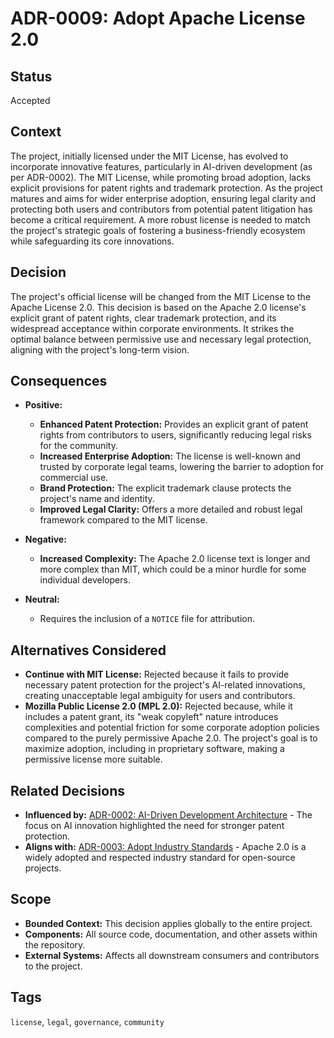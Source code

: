 # ADR-0009: Adopt Apache License 2.0

## Status

Accepted

## Context

The project, initially licensed under the MIT License, has evolved to incorporate innovative features, particularly in AI-driven development (as per ADR-0002). The MIT License, while promoting broad adoption, lacks explicit provisions for patent rights and trademark protection. As the project matures and aims for wider enterprise adoption, ensuring legal clarity and protecting both users and contributors from potential patent litigation has become a critical requirement. A more robust license is needed to match the project's strategic goals of fostering a business-friendly ecosystem while safeguarding its core innovations.

## Decision

The project's official license will be changed from the MIT License to the Apache License 2.0. This decision is based on the Apache 2.0 license's explicit grant of patent rights, clear trademark protection, and its widespread acceptance within corporate environments. It strikes the optimal balance between permissive use and necessary legal protection, aligning with the project's long-term vision.

## Consequences

- **Positive:**
  - **Enhanced Patent Protection:** Provides an explicit grant of patent rights from contributors to users, significantly reducing legal risks for the community.
  - **Increased Enterprise Adoption:** The license is well-known and trusted by corporate legal teams, lowering the barrier to adoption for commercial use.
  - **Brand Protection:** The explicit trademark clause protects the project's name and identity.
  - **Improved Legal Clarity:** Offers a more detailed and robust legal framework compared to the MIT license.

- **Negative:**
  - **Increased Complexity:** The Apache 2.0 license text is longer and more complex than MIT, which could be a minor hurdle for some individual developers.

- **Neutral:**
  - Requires the inclusion of a `NOTICE` file for attribution.

## Alternatives Considered

- **Continue with MIT License:** Rejected because it fails to provide necessary patent protection for the project's AI-related innovations, creating unacceptable legal ambiguity for users and contributors.
- **Mozilla Public License 2.0 (MPL 2.0):** Rejected because, while it includes a patent grant, its "weak copyleft" nature introduces complexities and potential friction for some corporate adoption policies compared to the purely permissive Apache 2.0. The project's goal is to maximize adoption, including in proprietary software, making a permissive license more suitable.

## Related Decisions

- **Influenced by:** [ADR-0002: AI-Driven Development Architecture](./0002-ai-driven-development-architecture.md) - The focus on AI innovation highlighted the need for stronger patent protection.
- **Aligns with:** [ADR-0003: Adopt Industry Standards](./0003-adopt-industry-standards.md) - Apache 2.0 is a widely adopted and respected industry standard for open-source projects.

## Scope

- **Bounded Context:** This decision applies globally to the entire project.
- **Components:** All source code, documentation, and other assets within the repository.
- **External Systems:** Affects all downstream consumers and contributors to the project.

## Tags

`license`, `legal`, `governance`, `community`
